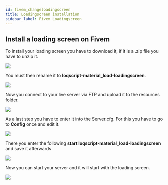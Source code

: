 ```yaml
---
id: fivem_changeloadingscreen
title: Loadingscreen installation
sidebar_label: Fivem Loadingscreen
---
```


## Install a loading screen on Fivem

To install your loading screen you have to download it, if it is a .zip file you have to unzip it.

![](https://screensaver01.zap-hosting.com/index.php/s/EWiiQwFDrLrMwQC/preview)

You must then rename it to **loqscript-material_load-loadingscreen**.

![](https://screensaver01.zap-hosting.com/index.php/s/39ogGtPtqepAAfi/preview)

Now you connect to your live server via FTP and upload it to the resources folder.

![](https://screensaver01.zap-hosting.com/index.php/s/WjANZcFqxbt4JYf/preview)

As a last step you have to enter it into the Server.cfg. For this you have to go to **Config** once and edit it.

![](https://screensaver01.zap-hosting.com/index.php/s/aP9mWJwEWpZyWsT/preview)

There you enter the following **start loqscript-material_load-loadingscreen** and save it afterwards

![](https://screensaver01.zap-hosting.com/index.php/s/36p2op6SgRpmcK4/preview)

Now you can start your server and it will start with the loading screen.

![](https://screensaver01.zap-hosting.com/index.php/s/6sCfyTJjgQ2sbKB/preview)







